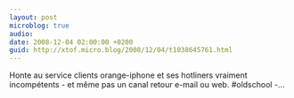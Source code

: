 ```yaml
---
layout: post
microblog: true
audio: 
date: 2008-12-04 02:00:00 +0200
guid: http://xtof.micro.blog/2008/12/04/t1038645761.html
---
```

Honte au service clients orange-iphone et ses hotliners vraiment incompétents - et même pas un canal retour e-mail ou web. #oldschool -...

